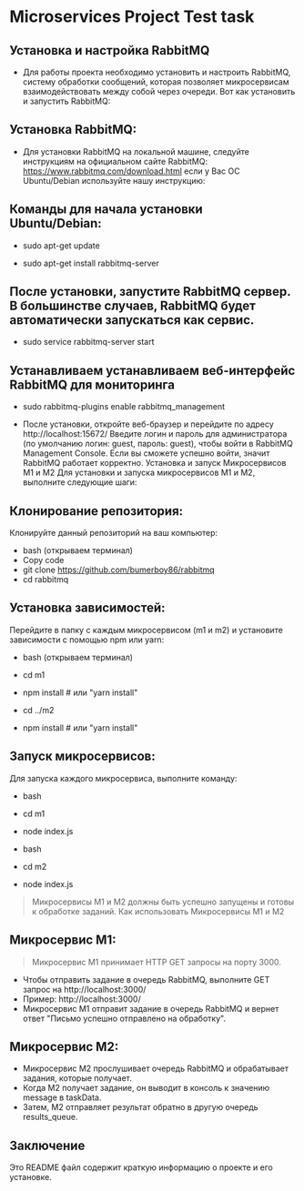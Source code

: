 # Microservices Project Test task


## Установка и настройка RabbitMQ


- Для работы проекта необходимо установить и настроить RabbitMQ, систему обработки сообщений, которая позволяет микросервисам взаимодействовать между собой через очереди. Вот как установить и запустить RabbitMQ:

## Установка RabbitMQ:

- Для установки RabbitMQ на локальной машине, следуйте инструкциям на официальном сайте RabbitMQ: https://www.rabbitmq.com/download.html если у Вас ОС Ubuntu/Debian используйте нашу инструкцию:


## Команды для начала установки Ubuntu/Debian:

- sudo apt-get update

- sudo apt-get install rabbitmq-server

## После установки, запустите RabbitMQ сервер. В большинстве случаев, RabbitMQ будет автоматически запускаться как сервис.

- sudo service rabbitmq-server start

## Устанавливаем устанавливаем веб-интерфейс RabbitMQ для мониторинга

- sudo rabbitmq-plugins enable rabbitmq_management

- После установки, откройте веб-браузер и перейдите по адресу http://localhost:15672/
Введите логин и пароль для администратора (по умолчанию логин: guest, пароль: guest), чтобы войти в RabbitMQ Management Console.
Если вы сможете успешно войти, значит RabbitMQ работает корректно.
Установка и запуск Микросервисов М1 и М2
Для установки и запуска микросервисов М1 и М2, выполните следующие шаги:

## Клонирование репозитория:

Клонируйте данный репозиторий на ваш компьютер:

- bash (открываем терминал)
- Copy code
- git clone https://github.com/bumerboy86/rabbitmq
- cd rabbitmq

## Установка зависимостей:

Перейдите в папку с каждым микросервисом (m1 и m2) и установите зависимости с помощью npm или yarn:

- bash (открываем терминал)
- cd m1
- npm install # или "yarn install"

- cd ../m2
- npm install # или "yarn install"

## Запуск микросервисов:

Для запуска каждого микросервиса, выполните команду:

- bash
- cd m1
- node index.js


- bash
- cd m2
- node index.js

> Микросервисы М1 и М2 должны быть успешно запущены и готовы к обработке заданий.
Как использовать Микросервисы М1 и М2


## Микросервис М1:


> Микросервис М1 принимает HTTP GET запросы на порту 3000.

- Чтобы отправить задание в очередь RabbitMQ, выполните GET запрос на http://localhost:3000/
- Пример: http://localhost:3000/
- Микросервис М1 отправит задание в очередь RabbitMQ и вернет ответ "Письмо успешно отправлено на обработку".


## Микросервис М2:

- Микросервис М2 прослушивает очередь RabbitMQ и обрабатывает задания, которые получает.
- Когда М2 получает задание, он выводит в консоль к значению message в taskData.
- Затем, М2 отправляет результат обратно в другую очередь results_queue.

## Заключение

Это README файл содержит краткую информацию о проекте и его установке.